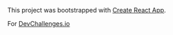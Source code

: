 This project was bootstrapped with [Create React App](https://github.com/facebook/create-react-app).

For [DevChallenges.io](https://devchallenges.io/)